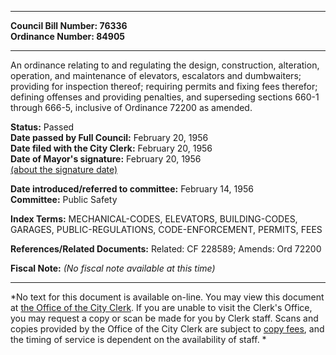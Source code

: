 * * * * *  
  
**Council Bill Number: [](#h0)[](#h2)76336**   
**Ordinance Number: 84905**  
  
* * * * *  
  
An ordinance relating to and regulating the design, construction, alteration, operation, and maintenance of elevators, escalators and dumbwaiters; providing for inspection thereof; requiring permits and fixing fees therefor; defining offenses and providing penalties, and superseding sections 660-1 through 666-5, inclusive of Ordinance 72200 as amended.  
  
**Status:** Passed   
**Date passed by Full Council:** February 20, 1956   
**Date filed with the City Clerk:** February 20, 1956   
**Date of Mayor's signature:** February 20, 1956   
[(about the signature date)](/~public/approvaldate.htm)   
  
  
**Date introduced/referred to committee:** February 14, 1956   
**Committee:** Public Safety   
  
**Index Terms:** MECHANICAL-CODES, ELEVATORS, BUILDING-CODES, GARAGES, PUBLIC-REGULATIONS, CODE-ENFORCEMENT, PERMITS, FEES  
  
**References/Related Documents:** Related: CF 228589; Amends: Ord 72200  
  
**Fiscal Note:** *(No fiscal note available at this time)*  
  
* * * * *  
  
*No text for this document is available on-line. You may view this document at [the Office of the City Clerk](http://www.seattle.gov/leg/clerk/contactUs.htm). If you are unable to visit the Clerk's Office, you may request a copy or scan be made for you by Clerk staff. Scans and copies provided by the Office of the City Clerk are subject to [copy fees](http://clerk.seattle.gov/~public/clerkfees.htm), and the timing of service is dependent on the availability of staff. *  
  
  

